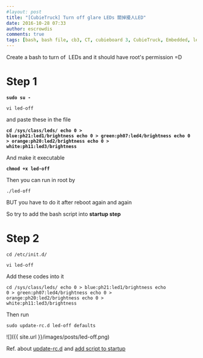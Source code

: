 ```yaml
---
#layout: post
title: "[CubieTruck] Turn off glare LEDs 關掉擾人LED"
date: 2016-10-28 07:33
author: escrowdis
comments: true
tags: [bash, bash file, cb3, CT, cubieboard 3, CubieTruck, Embedded, led, startup, turn off led]
---
```

Create a bash to turn of  LEDs and it should have root's permission =D
<h1>Step 1</h1>
<strong><code>sudo su -</code></strong>

<code>vi led-off</code>

and paste these in the file

<strong><code>cd /sys/class/leds/
echo 0 &gt; blue\:ph21\:led1/brightness
echo 0 &gt; green\:ph07\:led4/brightness
echo 0 &gt; orange\:ph20\:led2/brightness
echo 0 &gt; white\:ph11\:led3/brightness</code></strong>

And make it executable

<strong><code>chmod +x led-off</code></strong>

Then you can run in root by

<code>./led-off</code>

BUT you have to do it after reboot again and again

So try to add the bash script into <strong>startup step</strong>
<h1>Step 2</h1>
<code>cd /etc/init.d/</code>

<code>vi led-off</code>

Add these codes into it

<code>cd /sys/class/leds/
echo 0 &gt; blue\:ph21\:led1/brightness
echo 0 &gt; green\:ph07\:led4/brightness
echo 0 &gt; orange\:ph20\:led2/brightness
echo 0 &gt; white\:ph11\:led3/brightness</code>

Then run

<code>sudo update-rc.d led-off defaults</code>


![]({{ site.url }}/images/posts/led-off.png)


Ref. about <a href="http://cychiang719.blogspot.tw/2009/02/ubuntuupdate-rcd.html" target="_blank">update-rc.d</a> and <a href="http://askubuntu.com/questions/228304/how-do-i-run-a-script-at-start-up" target="_blank">add script to startup</a>

